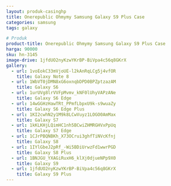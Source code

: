 ```yaml
---
layout: produk-casinghp
title: Onerepublic Ohmymy Samsung Galaxy S9 Plus Case
categories: samsung
tags: galaxy

# Produk
product-title: Onerepublic Ohmymy Samsung Galaxy S9 Plus Case
harga: 90000
sku: hn-3145
image-drive: 1jfdUO2nyKzwYKrBP-BiVpa4c56q8GKrX
gallery:
  - url: 1voEokC33mVjoUE-l2kAnRqLCg5j4vfOR
    title: Galaxy Note 8
  - url: 1WbVT0jDMN8xG6oxnqbDPD0BPZptzazAM
    title: Galaxy S6
  - url: 1urUVg8lrVVFpMvmv_kNF0lUhyVAPzANe
    title: Galaxy S6 Edge
  - url: 14wGGHzHawTRt_PPmfLbpxU9k-s9wuaZy
    title: Galaxy S6 Edge Plus
  - url: 1KI2cwhN2y1M9k8LCwVuyz1LOGO0AmMax
    title: Galaxy S7
  - url: 1kKLKHjLQimHC1nh5BCwiZHMRGHVxPpUq
    title: Galaxy S7 Edge
  - url: 1CJrPBQNBKh_X73OCrui3ghfTiNVcKfnj
    title: Galaxy S8
  - url: 1IYlGbeJ2pRf_-Wi5BDiUrwzFd1wwrPGD
    title: Galaxy S8 Plus
  - url: 1BNJGU_YXAGiRuxH6_klXj0djueNPp9X0
    title: Galaxy S9
  - url: 1jfdUO2nyKzwYKrBP-BiVpa4c56q8GKrX
    title: Galaxy S9 Plus
---
```

